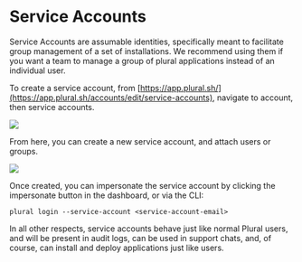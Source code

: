 # Service Accounts

Service Accounts are assumable identities, specifically meant to facilitate group management of a set of installations.  We recommend using them if you want a team to manage a group of plural applications instead of an individual user.

To create a service account, from [https://app.plural.sh/](https://app.plural.sh/accounts/edit/service-accounts), navigate to account, then service accounts.

![](../../../.gitbook/assets/plural-service-account.gif)

From here, you can create a new service account, and attach users or groups.&#x20;

![](../../../.gitbook/assets/frindle-service-account.gif)

Once created, you can impersonate the service account by clicking the impersonate button in the dashboard, or via the CLI:

```
plural login --service-account <service-account-email>
```

In all other respects, service accounts behave just like normal Plural users, and will be present in audit logs, can be used in support chats, and, of course, can install and deploy applications just like users.